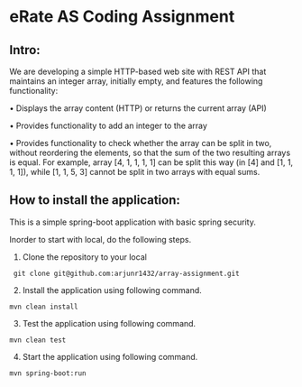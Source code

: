 # eRate AS Coding Assignment

## Intro:
We are developing a simple HTTP-based web site with REST API that maintains an integer array, initially empty, and features the following functionality:

• Displays the array content (HTTP) or returns the current array (API)

• Provides functionality to add an integer to the array

• Provides functionality to check whether the array can be split in two, without reordering the elements, so that the sum of the two resulting arrays is equal. For example, array [4, 1, 1, 1, 1] can be split this way (in [4] and [1, 1, 1, 1]), while [1, 1, 5, 3] cannot be split in two arrays with equal sums.

## How to install the application:
This is a simple spring-boot application with basic spring security.

Inorder to start with local, do the following steps.
1. Clone the repository to your local
```
 git clone git@github.com:arjunr1432/array-assignment.git

```
2. Install the application using following command.
```
mvn clean install
```
3. Test the application using following command.
```
mvn clean test
```
4. Start the application using following command.
```
mvn spring-boot:run
```


